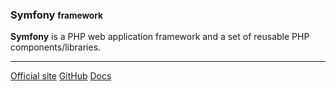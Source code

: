 ### Symfony <small>framework</small>

  **Symfony** is a PHP web application framework and a set of reusable PHP 
  components/libraries. 

  <hr>

  <div class="button-group small align-right">
    <a class="button" href="https://symfony.com/"><i class="fas fa-home"></i> Official site</a>
    <a class="button github" href="https://github.com/symfony/symfony"><i class="fab fa-github"></i> GitHub</a>
    <a class="button docs" href="https://symfony.com/doc/current/index.html"><i class="fas fa-book"></i> Docs</a>
  </div>
